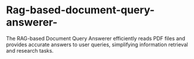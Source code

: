 # Rag-based-document-query-answerer-
The RAG-based Document Query Answerer efficiently reads PDF files and provides accurate answers to user queries, simplifying information retrieval and research tasks.
